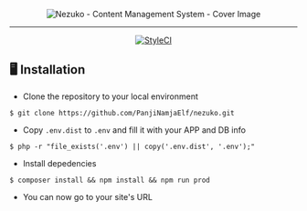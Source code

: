 <p align="center">
 <img src="https://i.imgur.com/NSorxqH.png" alt="Nezuko - Content Management System - Cover Image">
</p>

---

<p align="center">
 <a href="https://github.styleci.io/repos/282619743?branch=master">
  <img src="https://github.styleci.io/repos/282619743/shield?branch=master" alt="StyleCI">
 </a>
</p>

## 🖥️ Installation

- Clone the repository to your local environment

```shell script
$ git clone https://github.com/PanjiNamjaElf/nezuko.git
```

- Copy `.env.dist` to `.env` and fill it with your APP and DB info

```shell script
$ php -r "file_exists('.env') || copy('.env.dist', '.env');"
```

- Install depedencies
```shell script
$ composer install && npm install && npm run prod
```

- You can now go to your site's URL